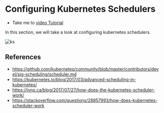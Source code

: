 # Configuring Kubernetes Schedulers
  - Take me to [video Tutorial](https://kodekloud.com/topic/configuring-kubernetes-scheduler/)
  
In this section, we will take a look at configuring kubernetes schedulers.

![ks](ks_CKA.PNG)

## References
- https://github.com/kubernetes/community/blob/master/contributors/devel/sig-scheduling/scheduler.md
- https://kubernetes.io/blog/2017/03/advanced-scheduling-in-kubernetes/
- https://jvns.ca/blog/2017/07/27/how-does-the-kubernetes-scheduler-work/
- https://stackoverflow.com/questions/28857993/how-does-kubernetes-scheduler-work

